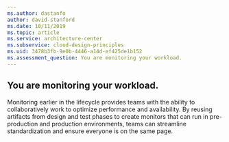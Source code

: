```yaml
---
ms.author: dastanfo
author: david-stanford
ms.date: 10/11/2019
ms.topic: article
ms.service: architecture-center
ms.subservice: cloud-design-principles
ms.uid: 3478b3fb-9e0b-4446-a14d-ef425de1b152
ms.assessment_question: You are monitoring your workload.
---
```

## You are monitoring your workload.

Monitoring earlier in the lifecycle provides teams with the ability to collaboratively work to optimize performance and availability. By reusing artifacts from design and test phases to create monitors that can run in pre-production and production environments, teams can streamline standardization and ensure everyone is on the same page.
